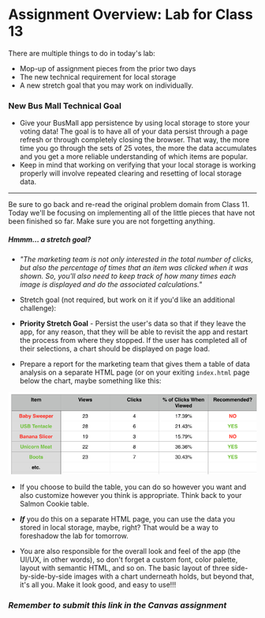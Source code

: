 # Assignment Overview: Lab for Class 13

There are multiple things to do in today's lab:

- Mop-up of assignment pieces from the prior two days
- The new technical requirement for local storage
- A new stretch goal that you may work on individually.

### New Bus Mall Technical Goal

- Give your BusMall app persistence by using local storage to store your voting data! The goal is to have all of your data persist through a page refresh or through completely closing the browser. That way, the more time you go through the sets of 25 votes, the more the data accumulates and you get a more reliable understanding of which items are popular.
- Keep in mind that working on verifying that your local storage is working properly will involve repeated clearing and resetting of local storage data.

---

Be sure to go back and re-read the original problem domain from Class 11. Today we'll be focusing on implementing all of the little pieces that have not been finished so far. Make sure you are not forgetting anything.

##### Hmmm... a stretch goal?

- *"The marketing team is not only interested in the total number of clicks, but also the percentage of times that an item was clicked when it was shown. So, you'll also need to keep track of how many times each image is displayed and do the associated calculations."*

- Stretch goal (not required, but work on it if you'd like an additional challenge):

- **Priority Stretch Goal** - Persist the user's data so that if they leave the app, for any reason, that they will be able to revisit the app and restart the process from where they stopped.  If the user has completed all of their selections, a chart should be displayed on page load.

- Prepare a report for the marketing team that gives them a table of data analysis on a separate HTML page (or on your exiting `index.html` page below the chart, maybe something like this:

![table](table-sample.png)

- If you choose to build the table, you can do so however you want and also customize however you think is appropriate. Think back to your Salmon Cookie table.

- ***If*** you do this on a separate HTML page, you can use the data you stored in local storage, maybe, right? That would be a way to foreshadow the lab for tomorrow.

- You are also responsible for the overall look and feel of the app (the UI/UX, in other words), so don't forget a custom font, color palette, layout with semantic HTML, and so on. The basic layout of three side-by-side-by-side images with a chart underneath holds, but beyond that, it's all you. Make it look good, and easy to use!!!

### *Remember to submit this link in the Canvas assignment*
